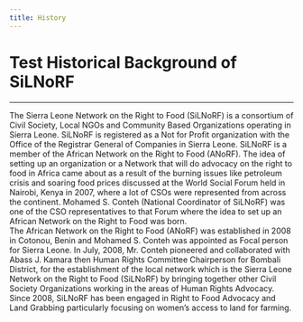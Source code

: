```yaml
---
title: History
---
```

# Test Historical Background of SiLNoRF

- - -

The Sierra Leone Network on the Right to Food (SiLNoRF) is a consortium of Civil Society, Local NGOs and Community Based Organizations operating in Sierra Leone. SiLNoRF is registered as a Not for Profit organization with the Office of the Registrar General of Companies in Sierra Leone. SiLNoRF is a member of the African Network on the Right to Food (ANoRF). The idea of setting up an organization or a Network that will do advocacy on the right to food in Africa came about as a result of the burning issues like petroleum 
crisis and soaring food prices discussed at the World Social Forum held in Nairobi, Kenya in 2007, where a lot of CSOs were represented from across the continent. Mohamed S. Conteh (National Coordinator of SiLNoRF) was one of the CSO representatives to that Forum where the idea to set up an African Network
on the Right to Food was born.\
The African Network on the Right to Food (ANoRF) was established in 2008 in Cotonou, Benin and Mohamed S. Conteh was appointed as Focal person for Sierra Leone. In July, 2008, Mr. Conteh pioneered and collaborated with Abass J. Kamara then Human Rights Committee Chairperson for Bombali District, for the establishment of the local network which is the Sierra Leone Network on the Right to Food (SiLNoRF) by bringing together other Civil Society Organizations working in the areas of Human Rights Advocacy. Since 2008, SiLNoRF has been engaged in Right to Food Advocacy and Land Grabbing particularly focusing on women’s access to land for farming.
